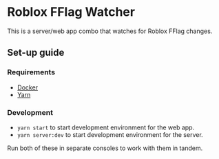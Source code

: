 # Roblox FFlag Watcher

This is a server/web app combo that watches for Roblox FFlag changes.

## Set-up guide

### Requirements
- [Docker](https://www.docker.com/)
- [Yarn](https://yarnpkg.com/en/)

### Development

- `yarn start` to start development environment for the web app.
- `yarn server:dev` to start development environment for the server.

Run both of these in separate consoles to work with them in tandem.
